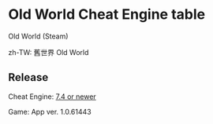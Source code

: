 # Old World Cheat Engine table
Old World (Steam)

 zh-TW: 舊世界 Old World
 
## Release
Cheat Engine: [7.4 or newer](https://github.com/cheat-engine/cheat-engine/releases)  

Game: App ver. 1.0.61443
